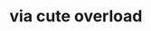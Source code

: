 <!--
id: 262684072
link: http://tumblr.atmos.org/post/262684072/via-cute-overload
slug: via-cute-overload
date: Sun Nov 29 2009 15:53:05 GMT-0800 (PST)
publish: 2009-11-029
tags: 
title: via cute overload
-->


via cute overload
=================



